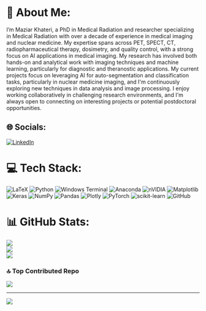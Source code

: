 # 💫 About Me:
 I’m Maziar Khateri, a PhD in Medical Radiation and researcher specializing in Medical Radiation with over a decade of experience in medical imaging and nuclear medicine. My expertise spans across PET, SPECT, CT, radiopharmaceutical therapy, dosimetry, and quality control, with a strong focus on AI applications in medical imaging. My research has involved both hands-on and analytical work with imaging techniques and machine learning, particularly for diagnostic and theranostic applications. My current projects focus on leveraging AI for auto-segmentation and classification tasks, particularly in nuclear medicine imaging, and I'm continuously exploring new techniques in data analysis and image processing. I enjoy working collaboratively in challenging research environments, and I'm always open to connecting on interesting projects or potential postdoctoral opportunities.


## 🌐 Socials:
[![LinkedIn](https://img.shields.io/badge/LinkedIn-%230077B5.svg?logo=linkedin&logoColor=white)](https://linkedin.com/in/https://www.linkedin.com/in/maziar-khateri/) 

# 💻 Tech Stack:
![LaTeX](https://img.shields.io/badge/latex-%23008080.svg?style=for-the-badge&logo=latex&logoColor=white) ![Python](https://img.shields.io/badge/python-3670A0?style=for-the-badge&logo=python&logoColor=ffdd54) ![Windows Terminal](https://img.shields.io/badge/Windows%20Terminal-%234D4D4D.svg?style=for-the-badge&logo=windows-terminal&logoColor=white) ![Anaconda](https://img.shields.io/badge/Anaconda-%2344A833.svg?style=for-the-badge&logo=anaconda&logoColor=white) ![nVIDIA](https://img.shields.io/badge/cuda-000000.svg?style=for-the-badge&logo=nVIDIA&logoColor=green) ![Matplotlib](https://img.shields.io/badge/Matplotlib-%23ffffff.svg?style=for-the-badge&logo=Matplotlib&logoColor=black) ![Keras](https://img.shields.io/badge/Keras-%23D00000.svg?style=for-the-badge&logo=Keras&logoColor=white) ![NumPy](https://img.shields.io/badge/numpy-%23013243.svg?style=for-the-badge&logo=numpy&logoColor=white) ![Pandas](https://img.shields.io/badge/pandas-%23150458.svg?style=for-the-badge&logo=pandas&logoColor=white) ![Plotly](https://img.shields.io/badge/Plotly-%233F4F75.svg?style=for-the-badge&logo=plotly&logoColor=white) ![PyTorch](https://img.shields.io/badge/PyTorch-%23EE4C2C.svg?style=for-the-badge&logo=PyTorch&logoColor=white) ![scikit-learn](https://img.shields.io/badge/scikit--learn-%23F7931E.svg?style=for-the-badge&logo=scikit-learn&logoColor=white) ![GitHub](https://img.shields.io/badge/github-%23121011.svg?style=for-the-badge&logo=github&logoColor=white)

# 📊 GitHub Stats:
![](https://github-readme-stats.vercel.app/api?username=khaterimaziar&theme=dark&hide_border=false&include_all_commits=true&count_private=true)<br/>
![](https://github-readme-streak-stats.herokuapp.com/?user=khaterimaziar&theme=dark&hide_border=false)<br/>
![](https://github-readme-stats.vercel.app/api/top-langs/?username=khaterimaziar&theme=dark&hide_border=false&include_all_commits=true&count_private=true&layout=compact)

### 🔝 Top Contributed Repo
![](https://github-contributor-stats.vercel.app/api?username=khaterimaziar&limit=5&theme=dark&combine_all_yearly_contributions=true)

---
[![](https://visitcount.itsvg.in/api?id=khaterimaziar&icon=0&color=0)](https://visitcount.itsvg.in)

<!-- Proudly created with GPRM ( https://gprm.itsvg.in ) -->
